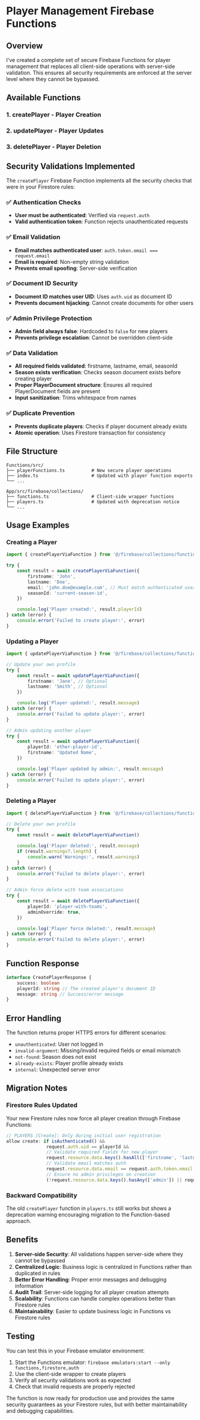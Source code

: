 # Player Management Firebase Functions

## Overview

I've created a complete set of secure Firebase Functions for player management that replaces all client-side operations with server-side validation. This ensures all security requirements are enforced at the server level where they cannot be bypassed.

## Available Functions

### 1. **createPlayer** - Player Creation

### 2. **updatePlayer** - Player Updates

### 3. **deletePlayer** - Player Deletion

## Security Validations Implemented

The `createPlayer` Firebase Function implements all the security checks that were in your Firestore rules:

### ✅ Authentication Checks

- **User must be authenticated**: Verified via `request.auth`
- **Valid authentication token**: Function rejects unauthenticated requests

### ✅ Email Validation

- **Email matches authenticated user**: `auth.token.email === request.email`
- **Email is required**: Non-empty string validation
- **Prevents email spoofing**: Server-side verification

### ✅ Document ID Security

- **Document ID matches user UID**: Uses `auth.uid` as document ID
- **Prevents document hijacking**: Cannot create documents for other users

### ✅ Admin Privilege Protection

- **Admin field always false**: Hardcoded to `false` for new players
- **Prevents privilege escalation**: Cannot be overridden client-side

### ✅ Data Validation

- **All required fields validated**: firstname, lastname, email, seasonId
- **Season exists verification**: Checks season document exists before creating player
- **Proper PlayerDocument structure**: Ensures all required PlayerDocument fields are present
- **Input sanitization**: Trims whitespace from names

### ✅ Duplicate Prevention

- **Prevents duplicate players**: Checks if player document already exists
- **Atomic operation**: Uses Firestore transaction for consistency

## File Structure

```
Functions/src/
├── playerFunctions.ts          # New secure player operations
├── index.ts                    # Updated with player function exports
└── ...

App/src/firebase/collections/
├── functions.ts                # Client-side wrapper functions
├── players.ts                  # Updated with deprecation notice
└── ...
```

## Usage Examples

### Creating a Player

```typescript
import { createPlayerViaFunction } from '@/firebase/collections/functions'

try {
	const result = await createPlayerViaFunction({
		firstname: 'John',
		lastname: 'Doe',
		email: 'john.doe@example.com', // Must match authenticated user's email
		seasonId: 'current-season-id',
	})

	console.log('Player created:', result.playerId)
} catch (error) {
	console.error('Failed to create player:', error)
}
```

### Updating a Player

```typescript
import { updatePlayerViaFunction } from '@/firebase/collections/functions'

// Update your own profile
try {
	const result = await updatePlayerViaFunction({
		firstname: 'Jane', // Optional
		lastname: 'Smith', // Optional
	})

	console.log('Player updated:', result.message)
} catch (error) {
	console.error('Failed to update player:', error)
}

// Admin updating another player
try {
	const result = await updatePlayerViaFunction({
		playerId: 'other-player-id',
		firstname: 'Updated Name',
	})

	console.log('Player updated by admin:', result.message)
} catch (error) {
	console.error('Failed to update player:', error)
}
```

### Deleting a Player

```typescript
import { deletePlayerViaFunction } from '@/firebase/collections/functions'

// Delete your own profile
try {
	const result = await deletePlayerViaFunction()

	console.log('Player deleted:', result.message)
	if (result.warnings?.length) {
		console.warn('Warnings:', result.warnings)
	}
} catch (error) {
	console.error('Failed to delete player:', error)
}

// Admin force delete with team associations
try {
	const result = await deletePlayerViaFunction({
		playerId: 'player-with-teams',
		adminOverride: true,
	})

	console.log('Player force deleted:', result.message)
} catch (error) {
	console.error('Failed to delete player:', error)
}
```

## Function Response

```typescript
interface CreatePlayerResponse {
	success: boolean
	playerId: string // The created player's document ID
	message: string // Success/error message
}
```

## Error Handling

The function returns proper HTTPS errors for different scenarios:

- `unauthenticated`: User not logged in
- `invalid-argument`: Missing/invalid required fields or email mismatch
- `not-found`: Season does not exist
- `already-exists`: Player profile already exists
- `internal`: Unexpected server error

## Migration Notes

### Firestore Rules Updated

Your new Firestore rules now force all player creation through Firebase Functions:

```javascript
// PLAYERS [Create]: Only during initial user registration
allow create: if isAuthenticated() &&
               request.auth.uid == playerId &&
               // Validate required fields for new player
               request.resource.data.keys().hasAll(['firstname', 'lastname', 'email']) &&
               // Validate email matches auth
               request.resource.data.email == request.auth.token.email &&
               // Ensure no admin privileges on creation
               (!request.resource.data.keys().hasAny(['admin']) || request.resource.data.admin == false);
```

### Backward Compatibility

The old `createPlayer` function in `players.ts` still works but shows a deprecation warning encouraging migration to the Function-based approach.

## Benefits

1. **Server-side Security**: All validations happen server-side where they cannot be bypassed
2. **Centralized Logic**: Business logic is centralized in Functions rather than duplicated in rules
3. **Better Error Handling**: Proper error messages and debugging information
4. **Audit Trail**: Server-side logging for all player creation attempts
5. **Scalability**: Functions can handle complex operations better than Firestore rules
6. **Maintainability**: Easier to update business logic in Functions vs Firestore rules

## Testing

You can test this in your Firebase emulator environment:

1. Start the Functions emulator: `firebase emulators:start --only functions,firestore,auth`
2. Use the client-side wrapper to create players
3. Verify all security validations work as expected
4. Check that invalid requests are properly rejected

The function is now ready for production use and provides the same security guarantees as your Firestore rules, but with better maintainability and debugging capabilities.
